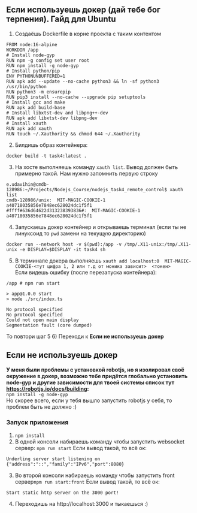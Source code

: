 ## Если используешь докер (дай тебе бог терпения). Гайд для Ubuntu
1) Создаёшь Dockerfile в корне проекта с таким контентом

```
FROM node:16-alpine
WORKDIR /app
# Install node-gyp
RUN npm -g config set user root
RUN npm install -g node-gyp
# Install python/pip
ENV PYTHONUNBUFFERED=1
RUN apk add --update --no-cache python3 && ln -sf python3 /usr/bin/python
RUN python3 -m ensurepip
RUN pip3 install --no-cache --upgrade pip setuptools
# Install gcc and make
RUN apk add build-base
# Install libxtst-dev and libpng++-dev
RUN apk add libxtst-dev libpng-dev
# Install xauth
RUN apk add xauth
RUN touch ~/.Xauthority && chmod 644 ~/.Xauthority
```

2) Билдишь образ контейнера:
```
docker build -t task4:latest .
```

3) На хосте выполняешь команду `xauth list`. Вывод должен быть примерно такой. Нам нужно запомнить первую строку
```
e.udavihin@cmdb-128986:~/Projects/Nodejs_Course/nodejs_task4_remote_control$ xauth list
cmdb-128986/unix:  MIT-MAGIC-COOKIE-1  a40718035856e7848ec628024dc1f5f1
#ffff#636d64622d313238393836#:  MIT-MAGIC-COOKIE-1  a40718035856e7848ec628024dc1f5f1
```

4) Запускаешь докер контейнер и открываешь терминал (если ты не линуксоид то `pwd` замени на текущую директорию)
```
docker run --network host -v $(pwd):/app -v /tmp/.X11-unix:/tmp/.X11-unix -e DISPLAY=$DISPLAY -it task4 sh
```

5) В терминале докера выполняешь `xauth add localhost:0  MIT-MAGIC-COOKIE-<тут цифра 1, 2 или т.д от моника зависит>  <токен>`  
Если видешь ошибку (после перезапуска контейнера): 
```
/app # npm run start

> app@1.0.0 start
> node ./src/index.ts

No protocol specified
No protocol specified
Could not open main display
Segmentation fault (core dumped)
```
То повтори шаг 5
6) Переходи к **Если не используешь докер**
## Если не используешь докер

**У меня были проблемы с установкой robotjs, но я изолировал своё окружение в докер, возможно тебе придётся глобально установить node-gyp и другие зависимости для твоей системы список тут https://robotjs.io/docs/building:**  
`npm install -g node-gyp`  
Но скорее всего, если у тебя вышло запустить robotjs у себя, то проблем быть не должно :)  

### Запуск приложения
1) `npm install`
2) В одной консоли набираешь команду чтобы запустить websocket сервер: `npm run start`
Если вывод такой, то всё ок:
```
Underling server start listening on {"address":"::","family":"IPv6","port":8080}
```
3) Во второй консоли набираешь команду чтобы запустить front сервер`npm run start:front`
Если вывод такой, то всё ок:
```
Start static http server on the 3000 port!
```
4) Переходишь на http://localhost:3000 и тыкаешься :)